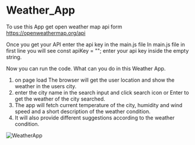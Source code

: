 # Weather_App

To use this App get open weather map api form https://openweathermap.org/api

Once you get your API enter the api key in the main.js file
In main.js file in first line you will see const apiKey = ""; enter your api key inside the empty string.

Now you can run the code.
What can you do in this Weather App.

1) on page load The browser will get the user location and show the weather in the users city.
2) enter the city name in the search input and click search icon or Enter to get the weather of the city searched.
3) The app will fetch current temperature of the city, humidity and wind speed and a short description of the weather condition.
4) It will also provide different suggestions according to the weather condition.
   
![WeatherApp](https://github.com/DeveloperAmrit981/Weather_App/assets/147136907/75876d34-dbfd-4f2f-91c0-21322903ef55)
